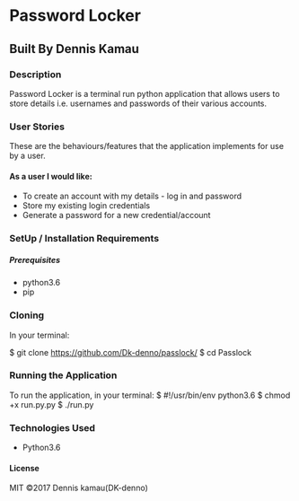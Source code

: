 # Password Locker
## Built By Dennis Kamau
### Description
Password Locker is a terminal run python application that allows users to store details i.e. usernames and passwords of their various accounts.

### User Stories
These are the behaviours/features that the application implements for use by a user.

#### As a user I would like:

* To create an account with my details - log in and password
* Store my existing login credentials
* Generate a password for a new credential/account

### SetUp / Installation Requirements
##### Prerequisites
* python3.6
* pip

### Cloning
In your terminal:

  $ git clone https://github.com/Dk-denno/passlock/
  $ cd Passlock
### Running the Application
To run the application, in your terminal:
  $ #!/usr/bin/env python3.6
  $ chmod +x run.py.py
  $ ./run.py

### Technologies Used
* Python3.6
#### License
MIT ©2017 Dennis kamau(DK-denno)

